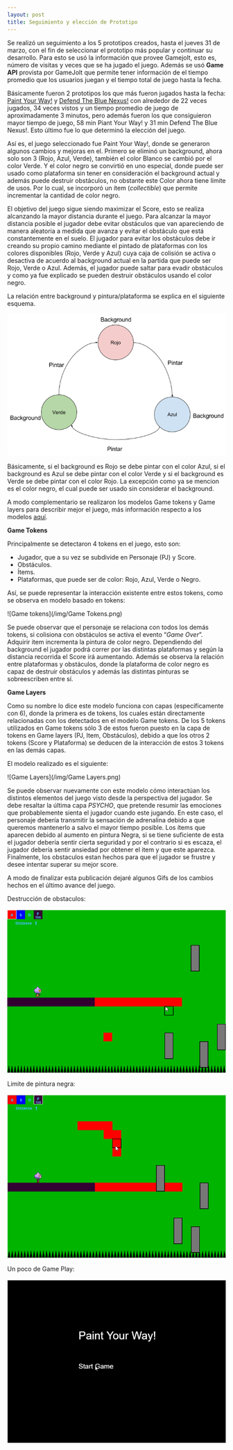 ```yaml
---
layout: post
title: Seguimiento y elección de Prototipo
---
```

Se realizó un seguimiento a los 5 prototipos creados, hasta el jueves 31 de marzo, con el fin de seleccionar el prototipo más popular y continuar su desarrollo. Para esto se usó la información que provee Gamejolt, esto es, número de visitas y veces que se ha jugado el juego. Además se usó <strong>Game API</strong> provista por GameJolt que permite tener información de el tiempo promedio que los usuarios juegan y el tiempo total de juego hasta la fecha.

Básicamente fueron 2 prototipos los que más fueron jugados hasta la fecha: [Paint Your Way!](http://gamejolt.com/games/paint-your-way/134227) y [Defend The Blue Nexus!](http://gamejolt.com/dashboard/games/133155) con alrededor de 22 veces jugados, 34 veces vistos y un tiempo promedio de juego de aproximadamente 3 minutos, pero además fueron los que consiguieron mayor tiempo de juego, 58 min Piant Your Way! y 31 min Defend The Blue Nexus!. Esto último fue lo que determinó la elección del juego.

Así es, el juego seleccionado fue Paint Your Way!, donde se generaron algunos cambios y mejoras en el. Primero se eliminó un background, ahora solo son 3 (Rojo, Azul, Verde), también el color Blanco se cambió por el color Verde. Y el color negro se convirtió en uno especial, donde puede ser usado como plataforma sin tener en consideración el background actual y además puede destruir obstáculos, no obstante este Color ahora tiene límite de usos. Por lo cual, se incorporó un ítem (<i>collectible</i>) que permite incrementar la cantidad de color negro.

El objetivo del juego sigue siendo maximizar el Score, esto se realiza alcanzando la mayor distancia durante el juego. Para alcanzar la mayor distancia posible el jugador debe evitar obstáculos que van apareciendo de manera aleatoria a medida que avanza y evitar el obstáculo que está constantemente en el suelo. El jugador para evitar los obstáculos debe ir creando su propio camino mediante el pintado de plataformas con los colores disponibles (Rojo, Verde y Azul)  cuya caja de colisión se activa o desactiva de acuerdo al background actual en la partida que puede ser Rojo, Verde o Azul. Además, el jugador puede saltar para evadir obstáculos y como ya fue explicado se pueden destruir obstáculos usando el color negro.

La relación entre background y pintura/plataforma se explica en el siguiente esquema.

![Relacion background-pintura](/img/background-pintura.png)

Básicamente, si el background es Rojo se debe pintar con el color Azul, si el background es Azul se debe pintar con el color Verde y si el background es Verde se debe pintar con el color Rojo. La excepción como ya se mencion es el color negro, el cual puede ser usado sin considerar el background.

A modo complementario se realizaron los modelos Game tokens y Game layers para describir mejor el juego, más información respecto a los modelos [aquí](http://www.gamasutra.com/view/feature/187777/game_design_tools_for_collaboration.php?print=1).

<strong>Game Tokens</strong>

Principalmente se detectaron 4 tokens  en el juego, esto son:

* Jugador, que a su vez se subdivide en Personaje (PJ) y Score.
* Obstáculos.
* Ítems.
* Plataformas, que puede ser de color: Rojo, Azul, Verde o Negro.

Así, se puede representar la interacción  existente entre estos tokens, como se observa en modelo basado en tokens:

![Game tokens](/img/Game Tokens.png)

Se puede observar que el personaje se relaciona con todos los demás tokens, si colisiona con obstáculos se activa el evento “<i>Game Over</i>”. Adquirir item incrementa la pintura de color negro. Dependiendo del background el jugador podrá correr por las distintas plataformas y según la distancia recorrida el Score irá aumentando. Además se observa la relación entre plataformas y obstáculos, donde la plataforma de color negro es capaz de destruir obstáculos y además las distintas pinturas se sobreescriben entre sí.

<strong>Game Layers</strong>

Como su nombre lo dice este modelo funciona con capas (específicamente con 6), donde la primera es de tokens, los cuales están directamente relacionadas con los detectados en el modelo Game tokens. De los 5 tokens utilizados en Game tokens sólo 3 de estos fueron puesto en la capa de tokens en Game layers (PJ, Item, Obstáculos), debido a que los otros 2 tokens (Score y Plataforma) se deducen de la interacción de estos 3 tokens en las demás capas.

El modelo realizado es el siguiente:

![Game Layers](/img/Game Layers.png)

Se puede observar nuevamente con este modelo cómo interactúan los distintos elementos del juego visto desde la perspectiva del jugador. Se debe resaltar la última capa <i>PSYCHO</i>, que pretende resumir las emociones que probablemente sienta el jugador cuando este jugando. En este caso, el personaje debería transmitir la sensación de adrenalina debido a que queremos mantenerlo a salvo el mayor tiempo posible. Los ítems que aparecen debido al aumento en pintura Negra, si se tiene suficiente de esta el jugador debería sentir cierta seguridad y por el contrario si es escaza, el jugador debería sentir ansiedad por obtener el item y que este aparezca. Finalmente, los obstaculos estan hechos para que el jugador se frustre y desee intentar superar su mejor score.

A modo de finalizar esta publicación dejaré algunos Gifs de los cambios hechos en el último avance del juego.

Destrucción de obstaculos:

![Destroy-obstacles](/img/destroy-obstacles.gif)

Limite de pintura negra:

![limite-pintura-negra](/img/limite-pintura.gif)

Un poco de Game Play:

![GamePlay](/img/game-play.gif)